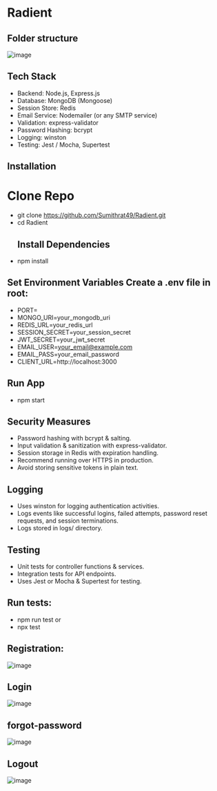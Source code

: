 # Radient

## Folder structure
![image](https://github.com/user-attachments/assets/11179637-1218-442f-a55f-81b2334764fc)

## Tech Stack
- Backend: Node.js, Express.js
- Database: MongoDB (Mongoose)
- Session Store: Redis
- Email Service: Nodemailer (or any SMTP service)
- Validation: express-validator
- Password Hashing: bcrypt
- Logging: winston
- Testing: Jest / Mocha, Supertest

## Installation
# Clone Repo


- git clone https://github.com/Sumithrat49/Radient.git
- cd Radient
   ## Install Dependencies
- npm install
## Set Environment Variables Create a .env file in root:


- PORT=
- MONGO_URI=your_mongodb_uri
- REDIS_URL=your_redis_url
- SESSION_SECRET=your_session_secret
- JWT_SECRET=your_jwt_secret
- EMAIL_USER=your_email@example.com
- EMAIL_PASS=your_email_password
- CLIENT_URL=http://localhost:3000
## Run App
 - npm start


## Security Measures
- Password hashing with bcrypt & salting.
- Input validation & sanitization with express-validator.
- Session storage in Redis with expiration handling.
- Recommend running over HTTPS in production.
- Avoid storing sensitive tokens in plain text.

 ## Logging
- Uses winston for logging authentication activities.
- Logs events like successful logins, failed attempts, password reset requests, and session terminations.
- Logs stored in logs/ directory.
## Testing
- Unit tests for controller functions & services.
- Integration tests for API endpoints.
- Uses Jest or Mocha & Supertest for testing.

## Run tests:

- npm run test or
- npx test

## Registration:
![image](https://github.com/user-attachments/assets/9d04d8b4-a817-42d3-af86-12abc71dfd1e)

## Login
![image](https://github.com/user-attachments/assets/4feefa34-cdc8-48a8-9ab7-2bf7b18850b1)

## forgot-password
![image](https://github.com/user-attachments/assets/ff1db93b-2c46-4fd0-b42e-b4d36a4f8b45)

## Logout 
![image](https://github.com/user-attachments/assets/f9c14409-37c1-4bb4-8934-31e4980c750e)



